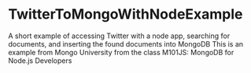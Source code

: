 # TwitterToMongoWithNodeExample
A short example of accessing Twitter with a node app, searching for documents, and inserting the found documents into MongoDB
This is an example from Mongo University from the class M101JS: MongoDB for Node.js Developers
